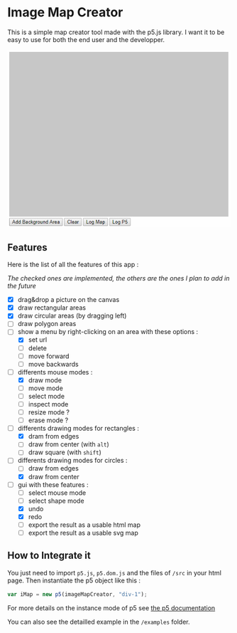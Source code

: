 # Image Map Creator

This is a simple map creator tool made with the p5.js library. I want it
to be easy to use for both the end user and the developper.

![demo gif](images/image-map-creator.gif)

## Features

Here is the list of all the features of this app :

_The checked ones are implemented, the others are the ones I plan to add in the future_

-   [x] drag&drop a picture on the canvas
-   [x] draw rectangular areas
-   [x] draw circular areas (by dragging left)
-   [ ] draw polygon areas
-   [ ] show a menu by right-clicking on an area with these options :
	-   [x] set url
	-   [ ] delete
	-   [ ] move forward
	-   [ ] move backwards
-   [ ] differents mouse modes :
	-   [x] draw mode
	-   [ ] move mode
	-   [ ] select mode
	-   [ ] inspect mode
	-   [ ] resize mode ?
	-   [ ] erase mode ?
-   [ ] differents drawing modes for rectangles :
	-   [x] dram from edges
	-   [ ] draw from center (with `alt`)
	-   [ ] draw square (with `shift`)
-   [ ] differents drawing modes for circles :
	-   [ ] draw from edges
	-   [x] draw from center
-   [ ] gui with these features :
	-   [ ] select mouse mode
	-   [ ] select shape mode
	-   [x] undo
	-   [x] redo
	-   [ ] export the result as a usable html map
	-   [ ] export the result as a usable svg map

## How to Integrate it

You just need to import `p5.js`, `p5.dom.js` and the files of `/src` in
your html page. Then instantiate the p5 object like this :

```JavaScript
var iMap = new p5(imageMapCreator, "div-1");
```
For more details on the instance mode of p5 see [the p5 documentation](https://p5js.org/examples/instance-mode-instance-container.html)

You can also see the detailled example in the `/examples` folder.